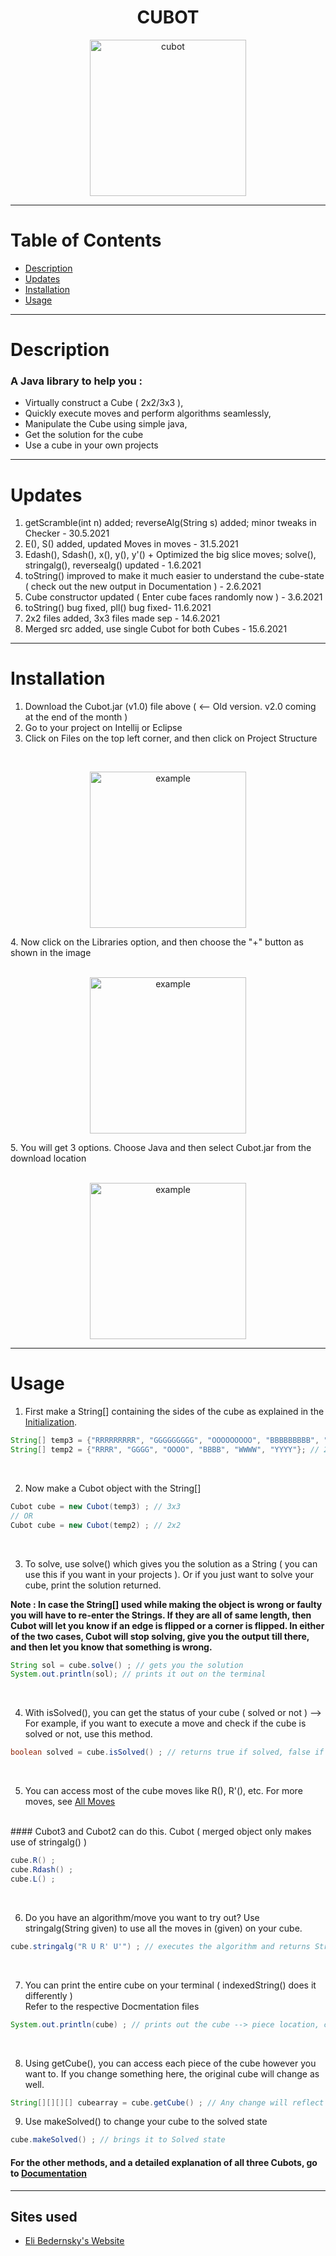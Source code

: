 <h1 align="center">CUBOT</h1>

<p align="center">
  <img width="250" src="https://cdn.discordapp.com/attachments/812010624301269012/846043080104607744/output-onlinepngtools.png" alt="cubot">
</p>


<hr> 

# Table of Contents  
* [Description](#Description)  
* [Updates](#Updates)
* [Installation](#Installation) 
* [Usage](#Usage)

<hr> 


# Description

### A Java library to help you : 
* Virtually construct a Cube ( 2x2/3x3 ), 
* Quickly execute moves and perform algorithms seamlessly, 
* Manipulate the Cube using simple java, 
* Get the solution for the cube
* Use a cube in your own projects 

---

# Updates

1. getScramble(int n) added; reverseAlg(String s) added; minor tweaks in Checker - 30.5.2021
2. E(), S() added, updated Moves in moves - 31.5.2021 
3. Edash(), Sdash(), x(), y(), y'() + Optimized the big slice moves; solve(), stringalg(), reversealg() updated - 1.6.2021
4. toString() improved to make it much easier to understand the cube-state ( check out the new output in Documentation ) - 2.6.2021 
5. Cube constructor updated ( Enter cube faces randomly now ) - 3.6.2021
6. toString() bug fixed, pll() bug fixed- 11.6.2021
7. 2x2 files added, 3x3 files made sep - 14.6.2021
8. Merged src added, use single Cubot for both Cubes - 15.6.2021

<hr>

# Installation

1. Download the Cubot.jar (v1.0) file above ( <-- Old version. v2.0 coming at the end of the month ) 
2. Go to your project on Intellij or Eclipse 
3. Click on Files on the top left corner, and then click on Project Structure
<br> 
<p align="center">
  <img width="250" src="https://cdn.discordapp.com/attachments/812010624301269012/846011040529645588/unknown.png" alt="example">
</p>
4. Now click on the Libraries option, and then choose the "+" button as shown in the image 
<br> 
<br> 
 <p align="center">
  <img width="250" src="https://cdn.discordapp.com/attachments/812010624301269012/846011272054571038/unknown.png" alt="example">
</p>
5. You will get 3 options. Choose Java and then select Cubot.jar from the download location 
<br> 
<br>
 <p align="center">
  <img width="250" src="https://cdn.discordapp.com/attachments/812010624301269012/846011334029344828/unknown.png" alt="example">
</p>

<hr> 

# Usage

1. First make a String[] containing the sides of the cube as explained in the [Initialization](https://github.com/AkshathRaghav/cubot/blob/main/initialization.md). 

```java
String[] temp3 = {"RRRRRRRRR", "GGGGGGGGG", "OOOOOOOOO", "BBBBBBBBB", "WWWWWWWWW", "YYYYYYYYY"}; // 3x3
String[] temp2 = {"RRRR", "GGGG", "OOOO", "BBBB", "WWWW", "YYYY"}; // 2x2
```
<br> 

2. Now make a Cubot object with the String[] 

```java
Cubot cube = new Cubot(temp3) ; // 3x3 
// OR 
Cubot cube = new Cubot(temp2) ; // 2x2
```
<br> 

3. To solve, use solve() which gives you the solution as a String ( you can use this if you want in your projects ). Or if you just want to solve your cube, print the solution returned. <br> 

**Note : In case the String[] used while making the object is wrong or faulty you will have to re-enter the Strings. If they are all of same length, then Cubot will let you know if an edge is flipped or a corner is flipped. In either of the two cases, Cubot will stop solving, give you the output till there, and then let you know that something is wrong.** 


```java
String sol = cube.solve() ; // gets you the solution 
System.out.println(sol); // prints it out on the terminal 
```
<br> 

4. With isSolved(), you can get the status of your cube ( solved or not ) --> For example, if you want to execute a move and check if the cube is solved or not, use this method. 

```java
boolean solved = cube.isSolved() ; // returns true if solved, false if not
```
<br> 

5. You can access most of the cube moves like R(), R'(), etc. For more moves, see [All Moves](https://github.com/AkshathRaghav/cubot/blob/main/moves.md) 
<br>
#### Cubot3 and Cubot2 can do this. Cubot ( merged object only makes use of stringalg() ) 

```java
cube.R() ; 
cube.Rdash() ; 
cube.L() ; 
```
<br> 

6. Do you have an algorithm/move you want to try out? Use stringalg(String given) to use all the moves in (given) on your cube. 

```java
cube.stringalg("R U R' U'") ; // executes the algorithm and returns String ( if you want ) 
```
<br> 

7. You can print the entire cube on your terminal ( indexedString() does it differently ) <br> Refer to the respective Docmentation files

```java
System.out.println(cube) ; // prints out the cube --> piece location, colors and centers 
```
<br> 

8. Using getCube(), you can access each piece of the cube however you want to. If you change something here, the original cube will change as well.

```java
String[][][][] cubearray = cube.getCube() ; // Any change will reflect on the cube
```

9. Use makeSolved() to change your cube to the solved state

```java
cube.makeSolved() ; // brings it to Solved state 
```


#### For the other methods, and a detailed explanation of all three Cubots, go to [Documentation](https://github.com/AkshathRaghav/cubot.io/blob/main/documentation3x3.md)

<hr> 



## Sites used 
* [Eli Bedernsky's Website](https://eli.thegreenplace.net/2015/memory-layout-of-multi-dimensional-arrays)
